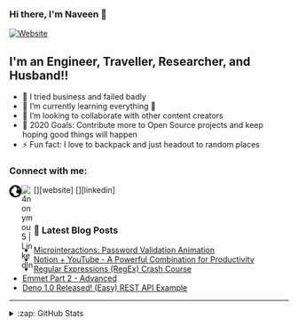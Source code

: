 ### Hi there, I'm Naveen  👋

[![Website](https://img.shields.io/website?label=neevan.me&style=for-the-badge&url=https%3A%2F%2Fneevan.me)](https://neevan.com)


## I'm an Engineer, Traveller, Researcher, and Husband!!

- 🔭 I tried business and failed badly
- 🌱 I’m currently learning everything 🤣
- 👯 I’m looking to collaborate with other content creators
- 🥅 2020 Goals: Contribute more to Open Source projects and keep hoping good things will happen
- ⚡ Fun fact: I love to backpack and just headout to random places


### Connect with me:

[<img align="left" alt="neevan.me" width="22px" src="https://raw.githubusercontent.com/iconic/open-iconic/master/svg/globe.svg" />][website]
[<img align="left" alt="4nonymou5 | LinkedIn" width="22px" src="https://cdn.jsdelivr.net/npm/simple-icons@v3/icons/linkedin.svg" />][linkedin]


<br />



### 📕 Latest Blog Posts

<!-- BLOG-POST-LIST:START -->
- [Microinteractions: Password Validation Animation](https://dev.to/codestackr/microinteractions-password-validation-animation-5629)
- [Notion + YouTube - A Powerful Combination for Productivity](https://dev.to/codestackr/notion-youtube-a-powerful-combination-for-productivity-1def)
- [Regular Expressions (RegEx) Crash Course](https://dev.to/codestackr/regular-expressions-regex-crash-course-248n)
- [Emmet Part 2 - Advanced](https://dev.to/codestackr/emmet-part-2-advanced-4c65)
- [Deno 1.0 Released! (Easy) REST API Example](https://dev.to/codestackr/deno-1-0-released-easy-rest-api-example-2fbl)
<!-- BLOG-POST-LIST:END -->


---



<details>
  <summary>:zap: GitHub Stats</summary>

  <img align="left" alt="codeSTACKr's GitHub Stats" src="https://github-readme-stats.codestackr.vercel.app/api?username=codeSTACKr&show_icons=true&hide_border=true" />

</details>



